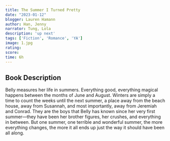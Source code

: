 ```yaml
---
title: The Summer I Turned Pretty
date: "2023-01-12"
blogger: Lauren Hamann
author: Han, Jenny
narrator: Tung, Lola
description: 'up next'
tags: ['Fiction', 'Romance', 'YA']
image: 1.jpg
rating: 
score: 
time: 6h
---
```



## Book Description

Belly measures her life in summers. Everything good, everything magical happens between the months of June and August. Winters are simply a time to count the weeks until the next summer, a place away from the beach house, away from Susannah, and most importantly, away from Jeremiah and Conrad. They are the boys that Belly has known since her very first summer—they have been her brother figures, her crushes, and everything in between. But one summer, one terrible and wonderful summer, the more everything changes, the more it all ends up just the way it should have been all along.
